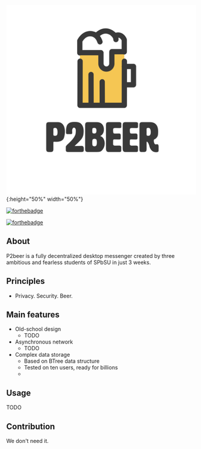 ![Logo](images/real_logo.png){:height="50%" width="50%"}

[![forthebadge](https://forthebadge.com/images/badges/powered-by-energy-drinks.svg)](https://forthebadge.com)

[![forthebadge](https://forthebadge.com/images/badges/built-with-love.svg)](https://forthebadge.com)

## About
P2beer is a fully decentralized desktop messenger
created by three ambitious and fearless students of SPbSU in just 3 weeks.

## Principles
* Privacy. Security. Beer.

## Main features
* Old-school design
    * TODO
* Asynchronous network
    * TODO
* Complex data storage
    * Based on BTree data structure
    * Tested on ten users, ready for billions
    * 
    
## Usage
TODO

## Contribution
We don't need it.
